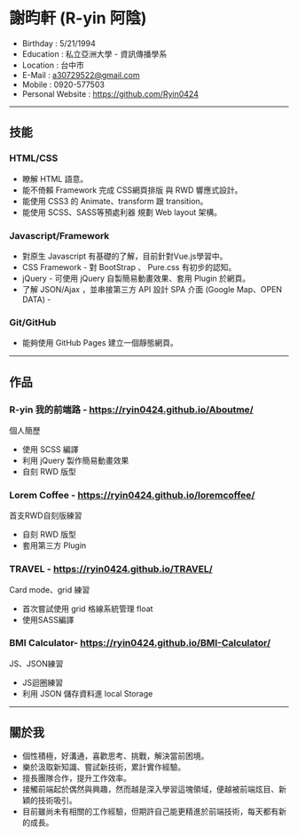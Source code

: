 # 謝昀軒 (R-yin 阿陰)

* Birthday : 5/21/1994
* Education : 私立亞洲大學 - 資訊傳播學系
* Location : 台中市
* E-Mail : a30729522@gmail.com
* Mobile : 0920-577503
* Personal Website : https://github.com/Ryin0424

***

## 技能

### HTML/CSS

* 瞭解 HTML 語意。
* 能不倚賴 Framework 完成 CSS網頁排版 與 RWD 響應式設計。
* 能使用 CSS3 的 Animate、transform 跟 transition。
* 能使用 SCSS、SASS等預處利器 規劃 Web layout 架構。

### Javascript/Framework

* 對原生 Javascript 有基礎的了解，目前針對Vue.js學習中。
* CSS Framework - 對 BootStrap 、 Pure.css 有初步的認知。
* jQuery - 可使用 jQuery 自製簡易動畫效果、套用 Plugin 於網頁。
* 了解 JSON/Ajax ，並串接第三方 API 設計 SPA 介面 (Google Map、OPEN DATA) -

### Git/GitHub

* 能夠使用 GitHub Pages 建立一個靜態網頁。

***

## 作品

### R-yin 我的前端路 - https://ryin0424.github.io/Aboutme/
個人簡歷
- 使用 SCSS 編譯
- 利用 jQuery 製作簡易動畫效果
- 自刻 RWD 版型


### Lorem Coffee - https://ryin0424.github.io/loremcoffee/
首支RWD自刻版練習
- 自刻 RWD 版型
- 套用第三方 Plugin


### TRAVEL - https://ryin0424.github.io/TRAVEL/
Card mode、grid 練習
- 首次嘗試使用 grid 格線系統管理 float
- 使用SASS編譯


### BMI Calculator- https://ryin0424.github.io/BMI-Calculator/
JS、JSON練習
- JS迴圈練習
- 利用 JSON 儲存資料進 local Storage

***

## 關於我
- 個性積極，好溝通，喜歡思考、挑戰，解決當前困境。
- 樂於汲取新知識、嘗試新技術，累計實作經驗。
- 擅長團隊合作，提升工作效率。
- 接觸前端起於偶然與興趣，然而越是深入學習這塊領域，便越被前端炫目、新穎的技術吸引。
- 目前雖尚未有相關的工作經驗，但期許自己能更精進於前端技術，每天都有新的成長。
